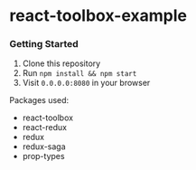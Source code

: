 # react-toolbox-example

### Getting Started
1. Clone this repository
2. Run `npm install && npm start`
3. Visit `0.0.0.0:8080` in your browser

Packages used:
* react-toolbox
* react-redux
* redux
* redux-saga
* prop-types

